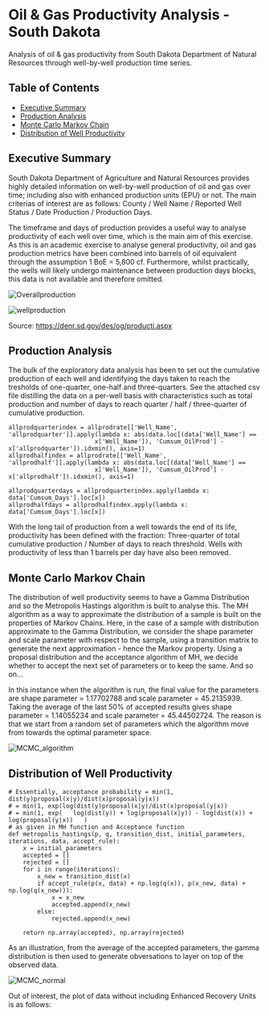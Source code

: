 # Oil & Gas Productivity Analysis - South Dakota
Analysis of oil &amp; gas productivity from South Dakota Department of Natural Resources through well-by-well production time series.

## Table of Contents
* [Executive Summary](#executive-summary)
* [Production Analysis](#productivity-analysis)
* [Monte Carlo Markov Chain](#monte-carlo-markov-chain)
* [Distribution of Well Productivity](#distribution-of-well-productivity)

## Executive Summary
South Dakota Department of Agriculture and Natural Resources provides highly detailed information on well-by-well production of oil and gas over time; including also with enhanced production units (EPU) or not. The main criterias of interest are as follows: County / Well Name / Reported Well Status / Date Production / Production Days.

The timeframe and days of production provides a useful way to analyse productivity of each well over time, which is the main aim of this exercise. As this is an academic exercise to analyse general productivity, oil and gas production metrics have been combined into barrels of oil equivalent through the assumption 1 BoE = 5,800 cf. Furthermore, whilst practically, the wells will likely undergo maintenance between production days blocks, this data is not available and therefore omitted.

![Overallproduction](https://user-images.githubusercontent.com/84533632/119716306-e5680400-be5c-11eb-807b-76ae6a8d2beb.png)

![wellproduction](https://user-images.githubusercontent.com/84533632/119860588-63381800-bf0e-11eb-82fa-085ed0bcd492.png)

Source: https://denr.sd.gov/des/og/producti.aspx


## Production Analysis
The bulk of the exploratory data analysis has been to set out the cumulative production of each well and identifying the days taken to reach the tresholds of one-quarter, one-half and three-quarters. See the attached csv file distilling the data on a per-well basis with characteristics such as total production and number of days to reach quarter / half / three-quarter of cumulative production.

```
allprodquarterindex = allprodrate[['Well_Name', 'allprodquarter']].apply(lambda x: abs(data.loc[(data['Well_Name'] ==
                        x['Well_Name']), 'Cumsum_OilProd'] - x['allprodquarter']).idxmin(), axis=1)
allprodhalfindex = allprodrate[['Well_Name', 'allprodhalf']].apply(lambda x: abs(data.loc[(data['Well_Name'] ==
                        x['Well_Name']), 'Cumsum_OilProd'] - x['allprodhalf']).idxmin(), axis=1)
                        
allprodquarterdays = allprodquarterindex.apply(lambda x: data['Cumsum_Days'].loc[x])
allprodhalfdays = allprodhalfindex.apply(lambda x: data['Cumsum_Days'].loc[x])
```

With the long tail of production from a well towards the end of its life, productivity has been defined with the fraction: Three-quarter of total cumulative production / Number of days to reach threshold. Wells with productivity of less than 1 barrels per day have also been removed.


## Monte Carlo Markov Chain
The distribution of well productivity seems to have a Gamma Distribution and so the Metropolis Hastings algorithm is built to analyse this. The MH algorithm as a way to approximate the distribution of a sample is built on the properties of Markov Chains. Here, in the case of a sample with distribution approximate to the Gamma Distribution, we consider the shape parameter and scale parameter with respect to the sample, using a transition matrix to generate the next approximation - hence the Markov property. Using a proposal distribution and the acceptance algorithm of MH, we decide whether to accept the next set of parameters or to keep the same. And so on...

In this instance when the algorithm is run, the final value for the parameters are shape parameter = 1.17702788 and scale parameter = 45.2135939. Taking the average of the last 50% of accepted results gives shape parameter = 1.14055234 and scale parameter = 45.44502724. The reason is that we start from a random set of parameters which the algorithm move from towards the optimal parameter space.

![MCMC_algorithm](https://user-images.githubusercontent.com/84533632/119716490-15afa280-be5d-11eb-85cc-f78b9b37dec9.png)

## Distribution of Well Productivity

```
# Essentially, acceptance probability = min(1, dist(y)proposal(x|y)/dist(x)proposal(y|x))
# = min(1, exp(log(dist(y)proposal(x|y)/dist(x)proposal(y|x))
# = min(1, exp(   log(dist(y)) + log(proposal(x|y)) - log(dist(x)) + log(proposal(y|x))   )
# as given in MH function and Acceptance function
def metropolis_hastings(p, q, transition_dist, initial_parameters, iterations, data, accept_rule):
    x = initial_parameters
    accepted = []
    rejected = []
    for i in range(iterations):
        x_new = transition_dist(x)
        if accept_rule(p(x, data) + np.log(q(x)), p(x_new, data) + np.log(q(x_new))):
            x = x_new
            accepted.append(x_new)
        else:
            rejected.append(x_new)

    return np.array(accepted), np.array(rejected)
```

As an illustration, from the average of the accepted parameters, the gamma distribution is then used to generate obversations to layer on top of the observed data.

![MCMC_normal](https://user-images.githubusercontent.com/84533632/119716522-1cd6b080-be5d-11eb-9125-97946125e8e1.png)

Out of interest, the plot of data without including Enhanced Recovery Units is as follows:


